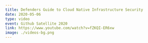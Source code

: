 ```yaml
---
title: Defenders Guide to Cloud Native Infrastructure Security
date: 2020-05-06
type: video
event: Github Satellite 2020
link: https://www.youtube.com/watch?v=fZKQI-ER6xw
image: ./videos-bg.png
---
```


